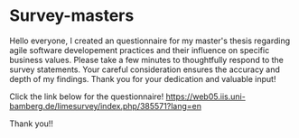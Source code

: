 # Survey-masters
Hello everyone, 
I created an questionnaire for my master's thesis regarding agile software developement practices and their influence on specific business values.
Please take a few minutes to thoughtfully respond to the survey statements. Your careful consideration ensures the accuracy and depth of my findings. 
Thank you for your dedication and valuable input!

Click the link below for the questionnaire!
https://web05.iis.uni-bamberg.de/limesurvey/index.php/385571?lang=en

Thank you!!
